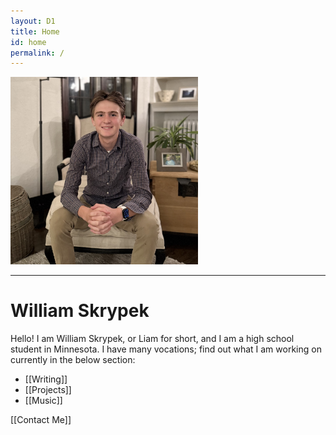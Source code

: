 ```yaml
---
layout: D1
title: Home
id: home
permalink: /
---
```


<img src="/assets/IMG_3076.jpeg" alt="Me" width="300" />

---
# William Skrypek

Hello! I am William Skrypek, or Liam for short, and I am a high school student in Minnesota. I have many vocations; find out what I am working on currently in the below section:

- [[Writing]]
- [[Projects]]
- [[Music]]

[[Contact Me]]